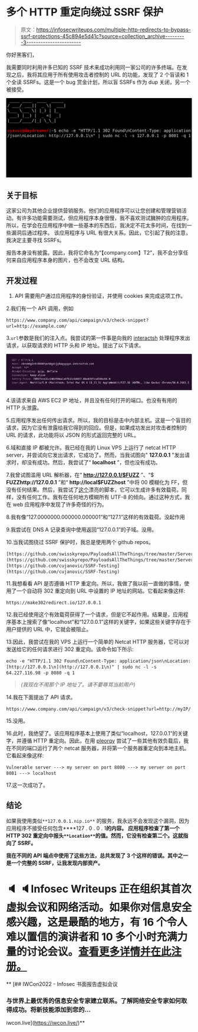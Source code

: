 # 多个 HTTP 重定向绕过 SSRF 保护

> 原文：<https://infosecwriteups.com/multiple-http-redirects-to-bypass-ssrf-protections-45c894e5d41c?source=collection_archive---------3----------------------->

你好黑客们，

我需要同时利用许多已知的 SSRF 技术来成功利用同一家公司的许多终端。在发现之后，我将其应用于所有使用攻击者控制的 URL 的功能，发现了 2 个盲读和 1 个全读 SSRFs。这是一个 bug 赏金计划，所以盲 SSRFs 作为 dup 关闭，另一个被接受。

![](img/aecd1b55a6df5d85859ded6e4957f4ca.png)

## 关于目标

这家公司为其他企业提供营销服务。他们的应用程序可以让您创建和管理营销活动。有许多功能需要测试，但应用程序本身很慢，我不喜欢测试臃肿的应用程序。所以，在学会在应用程序中做一些基本的东西后，我决定不花太多时间，在找到一些漏洞后通过程序。
该应用程序与 URL 有很大关系。因此，它引起了我的注意，我决定主要寻找 SSRFs。

报告本身没有披露。因此，我将它命名为“【company.com】T2”，我不会分享任何来自应用程序本身的图片，也不会改变 URL 结构。

## 开发过程

1.  API 需要用户通过应用程序的身份验证，并使用 cookies 来完成这项工作。

2.我们有一个 API 调用，例如

```
https://www.company.com/api/campaign/v3/check-snippet?url=http://example.com/
```

3.`url`参数是我们的注入点。我尝试的第一件事是向我的 [interactsh](https://github.com/projectdiscovery/interactsh) 处理程序发出请求，以获取请求的 HTTP 头和 IP 地址。提出了以下请求。

![](img/86c681f315e86227939d823f33921a43.png)

4.该请求来自 AWS EC2 IP 地址，并且没有任何打开的端口。也没有有用的 HTTP 头泄露。

5.应用程序发出任何传出请求。所以，我的目标是击中内部主机。这是一个盲目的请求，因为它没有泄露给我它得到的回应。但是，如果成功发出对攻击者控制的 URL 的请求，此功能将以 JSON 的形式返回完整的 URL。

6.域和直接 IP 都被允许。我已经在我的 Linux VPS 上运行了 netcat HTTP server，并尝试向它发出请求，它成功了。然而，当我试图向" **127.0.0.1** "发出请求时，却没有成功。然后，我尝试了“ **localhost** ”，但也没有成功。

7.我曾试图滥用 URL 解析器，在“ **http://127.0.0.1/$FUZZ** ”、“$ **FUZZhttp://127.0.0.1** ”和“ **http://local$FUZZhost** ”中将 00 模糊化为 FF，但没有任何结果。然后，我尝试了[这个](https://github.com/cujanovic/SSRF-Testing/blob/master/ip.py)漂亮的脚本，它可以生成许多有效载荷。同样，没有任何工作。我有在任何地方模糊所有 UTF-8 的倾向。通过这种方式，我在 web 应用程序中发现了许多奇怪的行为。

8.我有像“127.0000000.000000.000001”和“127.1”这样的有效载荷。没起作用

9.我尝试在 DNS A 记录查询中使用返回“127.0.0.1”的子域。没用。

10.当我试图绕过 SSRF 保护时，我总是使用两个 github repos。

```
[https://github.com/swisskyrepo/PayloadsAllTheThings/tree/master/Server%20Side%20Request%20Forgery](https://github.com/swisskyrepo/PayloadsAllTheThings/tree/master/Server%20Side%20Request%20Forgery)
[https://github.com/cujanovic/SSRF-Testing](https://github.com/cujanovic/SSRF-Testing)
```

11.我想看看 API 是否遵循 HTTP 重定向。所以，我做了我以前一直做的事情，使用了一个自动将 302 重定向到 URL 中设置的 IP 地址的网站。它看起来像这样:

```
https://make302redirect.io/127.0.0.1
```

12.我已经使用这个有效载荷获得了一个请求，但是它不起作用。结果是，应用程序基本上搜索了像“localhost”和“127.0.0.1”这样的关键字，如果这些关键字存在于用户提供的 URL 中，它就会被阻止。

13.因此，我尝试在我的 VPS 上运行一个简单的 Netcat HTTP 服务器，它可以对发送给它的任何请求进行 302 重定向。该命令如下所示:

```
echo -e "HTTP/1.1 302 Found\nContent-Type: application/json\nLocation: [http://127.0.0.1\n](http://127.0.0.1\n)" | sudo nc -l -s 64.227.116.98 -p 8080 -q 1
```

> *(我现在不用那个 IP 地址了。请不要辱骂当前用户)*

14.我在下面提出了 API 请求。

```
https://www.company.com/api/campaign/v3/check-snippet?url=http://myIP/
```

15.没用。

16.此时，我绝望了。该应用程序基本上使用了类似“localhost，127.0.0.1”的关键字，并遵循 HTTP 重定向。因此，在用 [pleorqy](https://medium.com/u/a37e2352fa39?source=post_page-----45c894e5d41c--------------------------------) 尝试了一些其他有效负载后，我在不同的端口运行了两个 netcat 服务器，并将第一个服务器重定向到本地主机。它看起来像这样:

```
Vulnerable server ---> my server on port 8080 ---> my server on port 8081 ---> localhost
```

17.这一次成功了。

## 结论

如果我使用类似`**127.0.0.1.nip.io**` 的服务，我永远不会发现这个漏洞，因为应用程序不接受任何包含****127 . 0 . 0 . 1**的内容。
应用程序检查了第一个 HTTP 302 重定向中报头`**Location**`的值。然而，它没有检查第二个。这就指向了 SSRF。**

**我在不同的 API 端点中使用了这些方法，总共发现了 3 个这样的错误。其中之一是一个完整的 SSRF，让我发现内部资产。**

# **🔈 🔈Infosec Writeups 正在组织其首次虚拟会议和网络活动。如果你对信息安全感兴趣，这是最酷的地方，有 16 个令人难以置信的演讲者和 10 多个小时充满力量的讨论会议。[查看更多详情并在此注册。](https://iwcon.live/)**

**[](https://iwcon.live/) [## IWCon2022 - Infosec 书面报告虚拟会议

### 与世界上最优秀的信息安全专家建立联系。了解网络安全专家如何取得成功。将新技能添加到您的…

iwcon.live](https://iwcon.live/)**